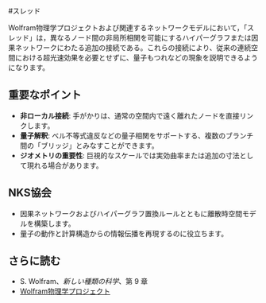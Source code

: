 #スレッド

Wolfram物理学プロジェクトおよび関連するネットワークモデルにおいて，「スレッド」は，異なるノード間の非局所相関を可能にするハイパーグラフまたは因果ネットワークにわたる追加の接続である。これらの接続により、従来の連続空間における超光速効果を必要とせずに、量子もつれなどの現象を説明できるようになります。

## 重要なポイント
- **非ローカル接続**: 手がかりは、通常の空間内で遠く離れたノードを直接リンクします。
- **量子解釈**: ベル不等式違反などの量子相関をサポートする、複数のブランチ間の「ブリッジ」とみなすことができます。
- **ジオメトリの重要性**: 巨視的なスケールでは実効曲率または追加の寸法として現れる場合があります。

## NKS協会
- 因果ネットワークおよびハイパーグラフ置換ルールとともに離散時空間モデルを構築します。
- 量子の動作と計算構造からの情報伝播を再現するのに役立ちます。

## さらに読む
- S. Wolfram、*新しい種類の科学*、第 9 章
- [Wolfram物理学プロジェクト](https://www.wolframphysics.org/)